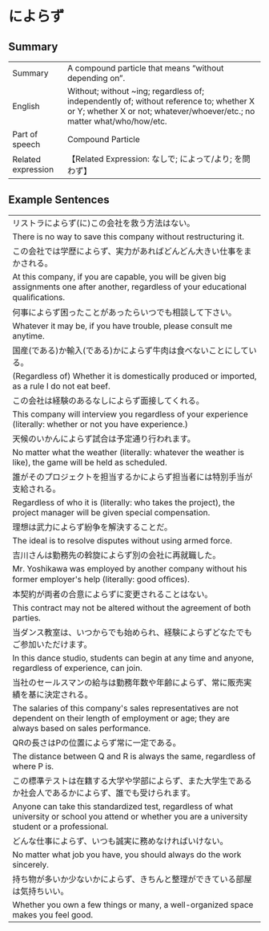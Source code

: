 # によらず

## Summary

<table><tr>   <td>Summary</td>   <td>A compound particle that means “without depending on”.</td></tr><tr>   <td>English</td>   <td>Without; without ~ing; regardless of; independently of; without reference to; whether X or Y; whether X or not; whatever/whoever/etc.; no matter what/who/how/etc.</td></tr><tr>   <td>Part of speech</td>   <td>Compound Particle</td></tr><tr>   <td>Related expression</td>   <td>【Related Expression: なしで; によって/より; を問わず】</td></tr></table>

## Example Sentences

<table><tr><td>リストラによらず(に)この会社を救う方法はない。</td></tr><tr><td>There is no way to save this company without restructuring it.</td></tr><tr><td>この会社では学歴によらず、実力があればどんどん大きい仕事をまかされる。</td></tr><tr><td>At this company, if you are capable, you will be given big assignments one after another, regardless of your educational qualiﬁcations.</td></tr><tr><td>何事によらず困ったことがあったらいつでも相談して下さい。</td></tr><tr><td>Whatever it may be, if you have trouble, please consult me anytime.</td></tr><tr><td>国産(である)か輸入(である)かによらず牛肉は食べないことにしている。</td></tr><tr><td>(Regardless of) Whether it is domestically produced or imported, as a rule I do not eat beef.</td></tr><tr><td>この会社は経験のあるなしによらず面接してくれる。</td></tr><tr><td>This company will interview you regardless of your experience (literally: whether or not you have experience.)</td></tr><tr><td>天候のいかんによらず試合は予定通り行われます。</td></tr><tr><td>No matter what the weather (literally: whatever the weather is like), the game will be held as scheduled.</td></tr><tr><td>誰がそのプロジェクトを担当するかによらず担当者には特別手当が支給される。</td></tr><tr><td>Regardless of who it is (literally: who takes the project), the project manager will be given special compensation.</td></tr><tr><td>理想は武力によらず紛争を解決することだ。</td></tr><tr><td>The ideal is to resolve disputes without using armed force.</td></tr><tr><td>吉川さんは勤務先の斡旋によらず別の会社に再就職した。</td></tr><tr><td>Mr. Yoshikawa was employed by another company without his former employer's help (literally: good ofﬁces).</td></tr><tr><td>本契約が両者の合意によらずに変更されることはない。</td></tr><tr><td>This contract may not be altered without the agreement of both parties.</td></tr><tr><td>当ダンス教室は、いつからでも始められ、経験によらずどなたでもご参加いただけます。</td></tr><tr><td>In this dance studio, students can begin at any time and anyone, regardless of experience, can join.</td></tr><tr><td>当社のセールスマンの給与は勤務年数や年齢によらず、常に販売実績を基に決定される。</td></tr><tr><td>The salaries of this company's sales representatives are not dependent on their length of employment or age; they are always based on sales performance.</td></tr><tr><td>QRの長さはPの位置によらず常に一定である。</td></tr><tr><td>The distance between Q and R is always the same, regardless of where P is.</td></tr><tr><td>この標準テストは在籍する大学や学部によらず、また大学生であるか社会人であるかによらず、誰でも受けられます。</td></tr><tr><td>Anyone can take this standardized test, regardless of what university or school you attend or whether you are a university student or a professional.</td></tr><tr><td>どんな仕事によらず、いつも誠実に務めなければいけない。</td></tr><tr><td>No matter what job you have, you should always do the work sincerely.</td></tr><tr><td>持ち物が多いか少ないかによらず、きちんと整理ができている部屋は気持ちいい。</td></tr><tr><td>Whether you own a few things or many, a well-organized space makes you feel good.</td></tr></table>

